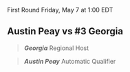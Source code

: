 First Round
Friday, May 7 at 1:00 EDT
## Austin Peay vs #3 Georgia

> ***Georgia***
> Regional Host

> ***Austin Peay***
> Automatic Qualifier